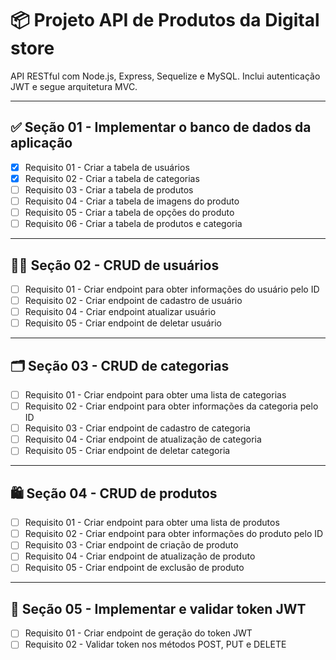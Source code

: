 # 📦 Projeto API de Produtos da Digital store

API RESTful com Node.js, Express, Sequelize e MySQL. Inclui autenticação JWT e segue arquitetura MVC.

---

## ✅ Seção 01 - Implementar o banco de dados da aplicação

- [x] Requisito 01 - Criar a tabela de usuários  
- [x] Requisito 02 - Criar a tabela de categorias  
- [ ] Requisito 03 - Criar a tabela de produtos  
- [ ] Requisito 04 - Criar a tabela de imagens do produto  
- [ ] Requisito 05 - Criar a tabela de opções do produto  
- [ ] Requisito 06 - Criar a tabela de produtos e categoria  

---

## 🧑‍💻 Seção 02 - CRUD de usuários

- [ ] Requisito 01 - Criar endpoint para obter informações do usuário pelo ID  
- [ ] Requisito 02 - Criar endpoint de cadastro de usuário  
- [ ] Requisito 04 - Criar endpoint atualizar usuário  
- [ ] Requisito 05 - Criar endpoint de deletar usuário  

---

## 🗂️ Seção 03 - CRUD de categorias

- [ ] Requisito 01 - Criar endpoint para obter uma lista de categorias  
- [ ] Requisito 02 - Criar endpoint para obter informações da categoria pelo ID  
- [ ] Requisito 03 - Criar endpoint de cadastro de categoria  
- [ ] Requisito 04 - Criar endpoint de atualização de categoria  
- [ ] Requisito 05 - Criar endpoint de deletar categoria  

---

## 🛍️ Seção 04 - CRUD de produtos

- [ ] Requisito 01 - Criar endpoint para obter uma lista de produtos  
- [ ] Requisito 02 - Criar endpoint para obter informações do produto pelo ID  
- [ ] Requisito 03 - Criar endpoint de criação de produto  
- [ ] Requisito 04 - Criar endpoint de atualização de produto  
- [ ] Requisito 05 - Criar endpoint de exclusão de produto  

---

## 🔐 Seção 05 - Implementar e validar token JWT

- [ ] Requisito 01 - Criar endpoint de geração do token JWT  
- [ ] Requisito 02 - Validar token nos métodos POST, PUT e DELETE  
